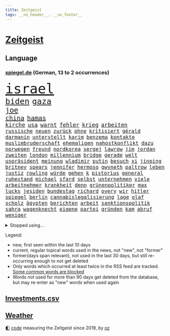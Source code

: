 ```yaml
---
title: Zeitgeist
tags: __no_header__, __no_footer__
---
```


# [Zeitgeist](https://oliz.io/zeitgeist/)

## Language

<h3><a href="https://www.spiegel.de" target="_blank">spiegel.de</a> (German, 13 to 2 occurrences)</h3>
<p style="font-family:monospace">
<span style="font-size:32pt"><a href="news_links.html#israel" class="current">israel</a></span>
<br>
<span style="font-size:19pt"><a href="news_links.html#biden" class="current">biden</a></span>
<span style="font-size:19pt"><a href="news_links.html#gaza" class="current">gaza</a></span>
<br>
<span style="font-size:17pt"><a href="news_links.html#joe" class="current">joe</a></span>
<br>
<span style="font-size:15pt"><a href="news_links.html#china" class="current">china</a></span>
<span style="font-size:15pt"><a href="news_links.html#hamas" class="current">hamas</a></span>
<br>
<span style="font-size:13pt"><a href="news_links.html#kirche" class="current">kirche</a></span>
<span style="font-size:13pt"><a href="news_links.html#usa" class="current">usa</a></span>
<span style="font-size:13pt"><a href="news_links.html#warnt" class="current">warnt</a></span>
<span style="font-size:13pt"><a href="news_links.html#fehler" class="current">fehler</a></span>
<span style="font-size:13pt"><a href="news_links.html#krieg" class="current">krieg</a></span>
<span style="font-size:13pt"><a href="news_links.html#arbeiten" class="current">arbeiten</a></span>
<br>
<span style="font-size:12pt"><a href="news_links.html#russische" class="current">russische</a></span>
<span style="font-size:12pt"><a href="news_links.html#neuen" class="current">neuen</a></span>
<span style="font-size:12pt"><a href="news_links.html#zurück" class="current">zurück</a></span>
<span style="font-size:12pt"><a href="news_links.html#ohne" class="current">ohne</a></span>
<span style="font-size:12pt"><a href="news_links.html#kritisiert" class="current">kritisiert</a></span>
<span style="font-size:12pt"><a href="news_links.html#gérald" class="new">gérald</a></span>
<span style="font-size:12pt"><a href="news_links.html#darmanin" class="new">darmanin</a></span>
<span style="font-size:12pt"><a href="news_links.html#unterstellt" class="current">unterstellt</a></span>
<span style="font-size:12pt"><a href="news_links.html#karim" class="new">karim</a></span>
<span style="font-size:12pt"><a href="news_links.html#benzema" class="new">benzema</a></span>
<span style="font-size:12pt"><a href="news_links.html#kontakte" class="current">kontakte</a></span>
<span style="font-size:12pt"><a href="news_links.html#muslimbruderschaft" class="new">muslimbruderschaft</a></span>
<span style="font-size:12pt"><a href="news_links.html#ehemaligen" class="current">ehemaligen</a></span>
<span style="font-size:12pt"><a href="news_links.html#nahostkonflikt" class="current">nahostkonflikt</a></span>
<span style="font-size:12pt"><a href="news_links.html#dazu" class="current">dazu</a></span>
<span style="font-size:12pt"><a href="news_links.html#norwegen" class="current">norwegen</a></span>
<span style="font-size:12pt"><a href="news_links.html#freund" class="current">freund</a></span>
<span style="font-size:12pt"><a href="news_links.html#nordkorea" class="current">nordkorea</a></span>
<span style="font-size:12pt"><a href="news_links.html#sergej" class="current">sergej</a></span>
<span style="font-size:12pt"><a href="news_links.html#lawrow" class="current">lawrow</a></span>
<span style="font-size:12pt"><a href="news_links.html#jim" class="current">jim</a></span>
<span style="font-size:12pt"><a href="news_links.html#jordan" class="current">jordan</a></span>
<span style="font-size:12pt"><a href="news_links.html#zweiten" class="current">zweiten</a></span>
<span style="font-size:12pt"><a href="news_links.html#london" class="current">london</a></span>
<span style="font-size:12pt"><a href="news_links.html#millennium" class="new">millennium</a></span>
<span style="font-size:12pt"><a href="news_links.html#bridge" class="new">bridge</a></span>
<span style="font-size:12pt"><a href="news_links.html#gerade" class="current">gerade</a></span>
<span style="font-size:12pt"><a href="news_links.html#welt" class="current">welt</a></span>
<span style="font-size:12pt"><a href="news_links.html#uspräsident" class="current">uspräsident</a></span>
<span style="font-size:12pt"><a href="news_links.html#meinung" class="current">meinung</a></span>
<span style="font-size:12pt"><a href="news_links.html#wladimir" class="current">wladimir</a></span>
<span style="font-size:12pt"><a href="news_links.html#putin" class="current">putin</a></span>
<span style="font-size:12pt"><a href="news_links.html#besuch" class="current">besuch</a></span>
<span style="font-size:12pt"><a href="news_links.html#xi" class="current">xi</a></span>
<span style="font-size:12pt"><a href="news_links.html#jinping" class="current">jinping</a></span>
<span style="font-size:12pt"><a href="news_links.html#britney" class="current">britney</a></span>
<span style="font-size:12pt"><a href="news_links.html#spears" class="current">spears</a></span>
<span style="font-size:12pt"><a href="news_links.html#jennifer" class="current">jennifer</a></span>
<span style="font-size:12pt"><a href="news_links.html#hermoso" class="current">hermoso</a></span>
<span style="font-size:12pt"><a href="news_links.html#gwyneth" class="new">gwyneth</a></span>
<span style="font-size:12pt"><a href="news_links.html#paltrow" class="new">paltrow</a></span>
<span style="font-size:12pt"><a href="news_links.html#leben" class="current">leben</a></span>
<span style="font-size:12pt"><a href="news_links.html#justiz" class="current">justiz</a></span>
<span style="font-size:12pt"><a href="news_links.html#rowling" class="new">rowling</a></span>
<span style="font-size:12pt"><a href="news_links.html#würde" class="current">würde</a></span>
<span style="font-size:12pt"><a href="news_links.html#gehen" class="current">gehen</a></span>
<span style="font-size:12pt"><a href="news_links.html#k" class="current">k</a></span>
<span style="font-size:12pt"><a href="news_links.html#pistorius" class="current">pistorius</a></span>
<span style="font-size:12pt"><a href="news_links.html#general" class="current">general</a></span>
<span style="font-size:12pt"><a href="news_links.html#ruhestand" class="current">ruhestand</a></span>
<span style="font-size:12pt"><a href="news_links.html#michael" class="current">michael</a></span>
<span style="font-size:12pt"><a href="news_links.html#sfard" class="new">sfard</a></span>
<span style="font-size:12pt"><a href="news_links.html#selbst" class="current">selbst</a></span>
<span style="font-size:12pt"><a href="news_links.html#unternehmen" class="current">unternehmen</a></span>
<span style="font-size:12pt"><a href="news_links.html#viele" class="current">viele</a></span>
<span style="font-size:12pt"><a href="news_links.html#arbeitnehmer" class="current">arbeitnehmer</a></span>
<span style="font-size:12pt"><a href="news_links.html#krankheit" class="current">krankheit</a></span>
<span style="font-size:12pt"><a href="news_links.html#denn" class="current">denn</a></span>
<span style="font-size:12pt"><a href="news_links.html#grünenpolitiker" class="current">grünenpolitiker</a></span>
<span style="font-size:12pt"><a href="news_links.html#max" class="current">max</a></span>
<span style="font-size:12pt"><a href="news_links.html#lucks" class="new">lucks</a></span>
<span style="font-size:12pt"><a href="news_links.html#jesiden" class="new">jesiden</a></span>
<span style="font-size:12pt"><a href="news_links.html#bundestag" class="current">bundestag</a></span>
<span style="font-size:12pt"><a href="news_links.html#richard" class="current">richard</a></span>
<span style="font-size:12pt"><a href="news_links.html#overy" class="new">overy</a></span>
<span style="font-size:12pt"><a href="news_links.html#wir" class="current">wir</a></span>
<span style="font-size:12pt"><a href="news_links.html#hitler" class="current">hitler</a></span>
<span style="font-size:12pt"><a href="news_links.html#spiegel" class="current">spiegel</a></span>
<span style="font-size:12pt"><a href="news_links.html#berlin" class="current">berlin</a></span>
<span style="font-size:12pt"><a href="news_links.html#cannabislegalisierung" class="current">cannabislegalisierung</a></span>
<span style="font-size:12pt"><a href="news_links.html#lage" class="current">lage</a></span>
<span style="font-size:12pt"><a href="news_links.html#olaf" class="current">olaf</a></span>
<span style="font-size:12pt"><a href="news_links.html#scholz" class="current">scholz</a></span>
<span style="font-size:12pt"><a href="news_links.html#ägypten" class="current">ägypten</a></span>
<span style="font-size:12pt"><a href="news_links.html#berichten" class="current">berichten</a></span>
<span style="font-size:12pt"><a href="news_links.html#arbeit" class="current">arbeit</a></span>
<span style="font-size:12pt"><a href="news_links.html#sanktionspolitik" class="new">sanktionspolitik</a></span>
<span style="font-size:12pt"><a href="news_links.html#sahra" class="current">sahra</a></span>
<span style="font-size:12pt"><a href="news_links.html#wagenknecht" class="current">wagenknecht</a></span>
<span style="font-size:12pt"><a href="news_links.html#eigene" class="current">eigene</a></span>
<span style="font-size:12pt"><a href="news_links.html#partei" class="current">partei</a></span>
<span style="font-size:12pt"><a href="news_links.html#gründen" class="current">gründen</a></span>
<span style="font-size:12pt"><a href="news_links.html#kam" class="current">kam</a></span>
<span style="font-size:12pt"><a href="news_links.html#abruf" class="new">abruf</a></span>
<span style="font-size:12pt"><a href="news_links.html#weniger" class="current">weniger</a></span>
</p>
<details>
<summary>Stopped using...</summary>
<p class="former" style="font-size:12pt">
prinz(1091) vorbild(1091) entschuldigt(1090) hervor(1090) mitunter(1090) rasant(1090) oben(1089) kauf(1088) verfassungsschutz(1088) walter(1088) covid(1087) entdeckung(1087) extreme(1087) november(1087) österreichischen(1087) beachten(1086) coronakrise(1086) flugzeuge(1086) geschützt(1086) trat(1086) direkt(1085) hebt(1085) passen(1085) person(1085) richtig(1085) rückschlag(1085) schlimm(1085) teilnehmen(1085) wartet(1085) weiße(1085) zuschauer(1085) pressekonferenz(1084) profitiert(1084) sicherheitskräfte(1084) umstrittene(1084) umwelt(1084) vermuten(1084) verzweifelt(1084) berlins(1083) entlassung(1083) halle(1083) journalisten(1083) lebens(1083) main(1083) märz(1083) stürzte(1083) zuge(1083) abschied(1082) botschaften(1082) ehren(1082) oberste(1082) punkten(1082) radikale(1082) rücken(1082) unterschiedlich(1082) welchem(1082) wofür(1082) 65(1081) angeklagter(1081) riss(1081) verlängerung(1081) erlassen(1080) freude(1080) weshalb(1080) miteinander(1079) polizeieinsatz(1079) sicherte(1079) spanier(1079) vorjahr(1079) dreimal(1078) experte(1078) verbindet(1078) voraus(1078) bewährungsstrafe(1077) sports(1077) träumen(1077) lieben(1076) bestimmten(1075) größter(1075) irak(1075) oppositionelle(1075) problemen(1075) widerspruch(1075) gekauft(1074) jüngere(1073) sendung(1073) spaß(1073) mercedes(1072) mode(1072) vorstellen(1072) zugelassen(1071) garten(1070) auftreten(1069) pünktlich(1068) eingeleitet(1067) gering(1067) einschränkungen(1066) auflagen(1065) frisch(1064) zerstören(1064) 28(1063) apps(1063) bäume(1063) pkw(1063) favorit(1062) umgeht(1060) vorteile(1060) erwachsene(1058) top(1056) spannend(1055) retter(1051) abstieg(1050) auseinandersetzung(1050) gruppen(1050) schwung(1049) solchen(1048) koalitionspartner(1047) gehabt(1043) wieso(1037) gebieten(1031) regelmäßig(1016) ausweg(1014) festgesetzt(1003) zustimmen(981) anna(978) diagnose(977) finanziellen(934) abgestürzt(914) bewirbt(912) long(909) rumänien(903) unis(903) gewalttat(897) geehrt(891) besonderes(865) drohende(845) müll(839) kolumbien(837) belastung(831) djoković(817) fossilen(791) zerstörten(790) erfolglos(789) fluten(787) beeinträchtigt(780) konzerns(780) ukrainischer(775) umkämpften(775) analysten(774) jenseits(771) energiepreise(766) stehlen(763) haushalt(756) eindeutig(753) 73(747) pazifik(736) dokumentiert(729) basketballstar(723) stern(715) aktivitäten(706) benutzt(703) hafenstadt(699) rosa(699) 74(697) beliebt(697) vorgesehen(685) zehnjähriger(675) lebenslang(671) buschmann(654) einzig(642) lemke(629) steffi(629) match(623) nutzten(622) spielern(620) journalismus(609) filmemacher(608) heißen(605) positiven(603) versteckte(599) unwetter(593) runter(592) abschaffung(591) versagen(588) geplanter(583) absagen(576) besetzte(572) austausch(571) unsicher(571) empfang(562) künstlerin(558) todes(556) patrick(552) angestellte(546) windkraft(546) ausstieg(541) spekulationen(540) großmutter(530) haare(530) fernen(529) schwarzes(529) anschuldigungen(527) packenden(525) besetzen(521) export(516) verhängnis(513) ärztinnen(513) discounter(508) prinzessin(503) sylt(501) konzerte(500) computer(499) bgh(494) 1200(493) 110(492) lidl(492) kai(491) ausbauen(490) mitarbeitende(486) besseren(482) irans(482) ramelow(482) tierschützer(482) titelverteidiger(482) 54(480) ulrich(480) verheerend(480) paderborn(478) lob(476) bekämpft(464) schrumpfen(464) feuert(461) ängste(460) thüringens(458) verstoßen(456) heißer(454) verteilen(454) sehe(453) olympiasieger(447) formen(446) weitergehen(446) ähnlichen(441) 2008(438) chinesen(436) revolution(435) antony(433) drohnenangriff(432) umweltschützer(429) diana(425) seltsam(423) schlimmeres(422) wagner(421) bürgergeld(420) durchs(418) heizung(418) importiert(418) aufstand(417) spitzen(414) ganzes(412) grab(411) elefanten(406) heikle(406) klimaprotest(399) talkshow(395) klettert(393) stephan(392) nachspiel(391) überreste(390) lula(389) ereignet(386) rügt(383) juristische(374) schottische(370) kollegin(367) verwandelt(367) arzneimittel(363) fortschritte(362) frühling(362) sparkurs(359) standard(354) festgehalten(351) herrschen(350) kulissen(348) natogeneralsekretär(345) traditionell(341) bedrohungen(340) aneinander(335) weltall(335) befragung(331) vodafone(331) geschmack(328) rudi(328) fängt(327) misstrauen(326) aussichten(325) familienministerin(325) spion(322) bewirken(320) schmecken(320) bamberg(319) haag(318) kampfjets(318) unesco(318) bedienen(317) geheim(316) rennens(314) redet(313) privatjets(311) entwendet(308) technische(306) mediathek(304) bemängeln(303) fenster(302) jong(302) un(302) verbannt(300) djokovic(298) gegensatz(298) wein(298) indigene(297) hinnehmen(295) kunstwerk(295) strafanzeige(293) naturschützer(292) trauern(292) zugunglück(292) muster(289) opfers(289) regierende(289) schulsystem(289) bundesrechnungshof(286) wiener(286) gelegenheit(285) professionell(283) rekordhoch(283) informieren(281) hürde(280) beliebter(276) renommierte(276) völler(276) änderung(276) eva(275) nepal(274) mittelpunkt(273) umzug(273) day(271) nachteil(269) zufriedener(268) sammlung(267) einträge(265) statistik(265) interessante(264) ausstand(263) geschadet(263) mythos(263) radio(263) fernando(262) gesundheitliche(261) versinken(260) nervt(259) soest(259) sorgten(257) umweltministerin(257) verleumdung(256) rauchen(255) springen(255) bukarest(254) 23jähriger(253) minderjährige(253) totes(253) ertragen(252) republikanische(252) abnehmen(251) anhörung(251) aufklären(251) fahrbahn(251) freier(251) entlang(250) jene(250) unbezahlbar(250) befasst(249) fortan(249) ocean(248) attackierte(247) leopard(246) messe(246) alcaraz(245) bauministerin(245) ausgerufen(244) beschleunigt(244) polizeiangaben(244) janet(243) erstellt(242) bienen(241) streamer(241) verfügbar(240) streifen(239) angestiegen(238) niederländischen(238) regierungsvertreter(238) schritten(238) erschüttern(237) antike(236) etappe(236) rechtsaußen(236) spezies(235) seltenen(233) dennis(232) angezündet(231) bauarbeiten(231) spiegelspitzengespräch(231) umdenken(231) bewertet(230) niederösterreich(230) azubis(229) messerangriffs(227) siedlung(227) traurig(226) alonso(225) reiz(225) riskante(225) ringe(222) fett(221) weltmeisterin(221) coup(220) gebäuden(220) schwerem(220) seniorinnen(220) joggen(219) massachusetts(219) 130(218) wegner(218) stürzten(217) wassermassen(217) beurteilen(214) wurzeln(214) hundekot(211) objekt(211) rio(211) souveränität(211) effizient(210) umstellung(210) basketball(209) rheinische(209) verkäufer(209) verstand(209) jamshid(207) jena(207) laden(207) schwangerschaftsabbrüche(207) sharmahd(207) tragischen(207) fließen(205) ertrunken(204) austritt(203) laune(203) afrikanische(202) verwüstet(202) koma(201) milliardenschwere(201) mythen(201) rebellion(201) russisch(201) verteidigte(201) vorfahren(201) unweit(200) #metoo(199) königsetappe(199) geheimnisvolle(198) heizungen(196) hellt(196) obduziert(196) schwersten(195) insolvent(193) erschaffen(191) schulkinder(191) 900(190) bezieht(190) bundesverwaltungsgericht(190) erfolgen(190) kleinkind(189) mobil(189) ostseepipelines(189) absatz(187) errichten(187) f(187) mordkommission(187) wiederwahl(187) usgeheimdienste(186) elbe(185) heutige(185) tatwaffe(185) jacht(184) 88(183) glas(183) schieben(183) vergangenem(182) ideale(181) bestandsaufnahme(178) duschen(178) ticket(178) vermeintlich(178) gekürt(177) säen(177) produkt(176) astronomie(175) beziehen(175) länderspiele(175) populisten(174) unrealistisch(174) bezwingt(171) breite(170) zurückgetreten(170) sehnsucht(169) rechtspopulistischen(168) westlicher(168) fläche(167) monarch(166) schwachstelle(166) unterbricht(166) 34jähriger(164) 2010(163) basketballer(163) tanken(162) 81jährige(161) seil(161) kennedy(160) moderna(160) tschentscher(158) hinterließ(157) cia(156) fühle(156) missachtet(156) horror(155) beleidigung(154) trikot(154) uniform(154) gedenkt(152) aufstands(150) beschmiert(149) durchsetzt(149) energiesicherheit(148) notarzt(148) bewahrt(147) court(146) karamursa(146) militärregierung(146) vergiften(146) begleitete(145) einkommensteuer(145) erledigen(145) expertengremium(145) höchststand(145) sony(145) vergebung(145) auftauchen(144) heilung(144) unterbrochen(144) christopher(143) strikt(143) zehntel(143) aufsteiger(142) gebäudeenergiegesetz(142) supreme(142) auswirken(141) kuba(141) schlägerei(141) coronahilfen(139) motto(139) boomen(137) ereignis(137) peters(137) rechnung(137) camp(136) salzburg(136) schulter(135) taktik(134) kredite(133) schimpfen(133) blockt(132) nächtliche(132) nötigen(132) 9(131) beliebteste(131) naturschutz(131) trümmer(131) mangelware(130) radprofis(130) drohnenangriffe(129) energieintensive(129) schönsten(129) dingen(128) militärführung(128) militärischer(128) 21jährigen(127) anschlägen(127) frodeno(127) mohammed(127) zusammenfassung(127) brachen(126) herkunftsstaaten(125) treu(125) zurücktreten(125) alben(124) ballermann(124) befassen(124) outback(124) zusammenarbeiten(124) coco(123) gauff(123) lasso(123) staatschefs(123) führender(122) lachen(122) motivierten(122) ranken(122) shell(122) altersvorsorge(121) bergsteiger(121) einzusetzen(121) morgens(121) brandstiftung(120) beitragen(119) rettungsversuch(119) verfassung(119) wortlaut(119) seen(118) unzulässig(118) ätna(118) regierungsflieger(117) schiffs(117) soldatinnen(117) befürchtete(116) bürgern(116) katastrophengebiet(116) strategisch(116) verbandschef(116) ausgeht(115) babyboomer(115) chipherstellers(115) fotografieren(115) haushalten(115) mysteriöse(115) open(115) gesamtsieg(114) verwüstung(114) elend(113) josh(113) rundfahrt(113) abschlusserklärung(112) bremse(112) budget(112) gesamtführung(112) model(112) ämtern(112) finaleinzug(111) amini(110) jina(110) mahsa(110) bezweifelt(109) kadyrow(109) liter(109) ramsan(109) tschetschenische(109) formsache(108) fotovoltaik(108) leichte(108) vielzahl(108) sechster(107) sympathisch(107) erwärmung(106) klopfen(106) potenziell(106) rechtsextremer(106) teamkollege(106) zügen(106) kosovarische(105) vorbestraft(105) wirtschaftsforscher(105) frauenfußball(104) schläft(104) zielscheibe(104) gündoğan(103) homosexualität(103) i̇lkay(103) regionalwahlen(103) riechen(103) zwischenfall(103) bezahlte(101) spezielles(101) wanderung(101) abgewehrt(100) apolda(100) bundesagentur(100) überlegen(100) aufräumarbeiten(99) diskriminiert(99) drohnenaufnahmen(99) freiwilligen(98) geretteten(98) speichern(98) abends(97) außerirdische(97) brandenburgischen(97) feierabend(97) iris(97) lynn(97) shelby(97) stellplätze(97) techniker(97) weile(97) weltkulturerbe(97) zumutung(97) aryna(96) innenausschuss(96) sabalenka(96) untergehen(96) interessiert(95) jemanden(95) niedergang(95) präsidentenwahl(95) schoigu(95) systeme(95) tunis(95) asylstreit(94) dnjepr(94) fertiggestellt(94) prägte(93) unwettern(93) waggon(93) bundeswirtschaftsministerium(92) energieverbrauch(92) fußballem(92) kreuzfahrtschiff(92) theorien(92) verschollen(92) zwischenzeitlich(92) delegation(91) dirndl(91) grandslamtitel(91) verschlechtern(91) vox(91) wetterbedingungen(91) eingestürzte(90) lebend(90) vermittlungen(90) ehre(89) keime(89) polarisiert(89) techniken(89) wählerstimmen(89) 4500(88) braut(88) hhla(88) mahmoud(88) spitzenplatz(88) umbauen(88) verleiht(88) worms(88) zukunftsmarkt(88) eile(87) erschöpfung(87) nationalcoach(87) randale(87) städtischen(87) tyler(87) entfacht(86) feuilleton(86) freistaat(86) geschlossene(86) hafengesellschaft(86) neuschwanstein(86) pass(86) schmidt(86) abhandengekommen(85) aufgebracht(85) bundesminister(85) chipfabrik(85) exnationalspielerin(85) radsportszene(85) staatstrauer(85) titan(85) verhandelten(85) achterbahn(84) airbusjets(84) anerkennung(84) fotografin(84) jobeinstieg(84) nordstreamanschlag(84) schande(84) umarmung(84) weizen(84) bomber(83) heimem(83) köchinnen(83) pur(83) bildungsweg(82) jaroslaw(82) kaczyński(82) o2(82) pischef(82) flotte(81) für's(81) lenkrad(81) sensationell(81) spektakuläres(81) twitch(81) verhöhnt(81) ezb(80) neubrandenburg(80) sicherheitslücke(80) veganen(80) armageddon(79) darlehen(79) ecstasy(79) freigeben(79) oscarakademie(79) polizeisprecher(79) reiter(79) surowikin(79) tauchgang(79) ultra(79) verwesungsgeruch(79) mutmaßliches(78) prigoschinaufstand(78) schriftlich(78) volksfesten(78) 2050(77) gefährlichste(77) it’s(77) tiroler(77) vermieden(77) viermal(77) wahnsinnigen(77) agenten(76) aussitzen(76) kabellose(76) parkplätze(76) süßstoff(76) unterfranken(76) verbinden(76) wahrnehmung(76) 36jähriger(75) atomenergiebehörde(75) biblischen(75) darmstädter(75) ermittlung(75) getreideabkommen(75) verdankt(75) belastungsstörungen(74) neugeborenen(74) topfahrer(74) coacht(73) klassement(73) nordöstlich(73) tiktoknutzer(73) weltfußballer(73) berufsgruppe(72) birkenstocksandalen(72) g20gipfel(72) goldene(72) hilfsdienste(72) iw(72) skurrile(72) sondersitzung(72) überwältigen(72) konfisziert(71) rave(71) zeitungsinterview(71) 1986(70) alkoholisierter(70) annektierten(70) bemerkenswerten(70) intelfabrik(70) prellbock(70) rheinlandpfälzischen(70) wertschätzung(70) ärgerlich(70) abhaken(69) abschiedstournee(69) balance(69) brutaler(69) ferrarifahrer(69) geil(69) gepanzerten(69) lösten(69) steinen(69) unzählige(69) warmen(69) handlungsbedarf(68) landshut(68) novum(68) schnitten(68) ahrtal(67) bremste(67) freizeitaktivitäten(67) furchtbaren(67) immens(67) marko(67) maroden(67) polizeistreife(67) strömen(67) wetteifern(67) bezahlbar(66) inhaltlich(66) treibhausgasemissionen(66) verkünden(66) visionär(66) einvernehmlich(65) salz(65) sonde(65) wirkstoff(65) zehnmal(65) elfte(64) gender(64) spontan(64) brocken(63) culture(63) elektrogeräte(63) ernste(63) geströmt(63) landesverrat(63) rauf(63) schrumpfende(63) touristin(63) unterschiedlicher(63) verbal(63) bergankunft(62) berührungen(62) terroranschläge(62) zeugin(62) büsum(61) kleidungsstück(61) oberhaus(61) richterliche(61) beschimpfungen(60) dianas(60) grundsätze(60) kugel(60) schrauben(60) überragenden(60) angeworben(59) bergetappe(59) flächen(59) folter(59) grundsicherung(59) skurriler(59) bronze(58) dolly(58) schwedt(58) schweine(58) umgarnt(58) verivox(58) kittel(57) lebensfreude(57) naturkatastrophen(57) posieren(57) tiktoktrend(57) verstoßes(57) cancel(56) europaweit(56) kampfpilot(56) linienbus(56) salzburger(56) verendet(56) weinte(56) dienstreisen(55) einsteigen(55) gebäck(55) getreidefrachter(55) regelwerk(55) toren(55) achterbahnunfall(54) anlage(54) geringeren(54) mi6(54) naturkatastrophe(54) sichtung(54) wmsieg(54) übermäßig(54) rätselt(53) gottschalk(52) kühle(52) tanker(52) wetterextreme(52) 96(51) alters(51) benachteiligten(51) improvisierte(51) nationalspielerin(51) strafbefehl(51) teamkollegen(51) unerwarteten(51) zuverlässiger(51) bescheinigt(50) g20treffen(50) kruse(50) zweifelt(50) abgefeuert(49) brandstiftungen(49) exklusive(49) kunde(49) öltanker(49) hansestadt(48) ifoinstituts(48) komplizierte(48) patientin(48) wmspitzenreiter(48) anreise(47) bränden(47) justizumbau(47) küsst(47) msc(47) sotheby’s(47) taipeh(47) belastungsstörung(46) chancenlos(46) fahrlässig(46) fass(46) kamikazedrohnen(46) kicken(46) lauren(46) matsch(46) posttraumatische(46) regelrechten(46) widerstände(46) colonna(45) einlassstopp(45) einschüchterungsversuchen(45) generationenvertrag(45) interessant(45) irrtümlich(45) usschauspielerin(45) zinserhöhungen(45) bewaffnet(44) einsichten(44) gefährdeten(44) hitzlsperger(44) landeschef(44) leitzinsen(44) offshorewindparks(44) stationiert(44) vertritt(44) zehnjährige(44) anzeige(43) gemeistert(43) kommunalpolitik(43) tätig(43) xabi(43) abschieben(42) etfs(42) klimatechnik(42) netrebko(42) re(42) schalteten(42) sparrezept(42) absetzen(41) aufstehen(41) bagger(41) eingehen(41) geldsorgen(41) giftigen(41) i’m(41) trotzig(41) vorrunde(41) einflussreichsten(40) entgleiste(40) grosz(40) spdmitgliedschaft(40) tourmalet(40) zufällige(40) grausame(39) landau(39) vorjahreszeitraum(39) a2(38) arbeitsvertrag(38) verkündeten(38) überragte(38) bergauf(37) elfmeterschießen(37) gefühlt(37) hartes(37) ian(37) kolumbianischer(37) kontaktiert(37) nordkoreas(37) sancho(37) straflager(37) belustigt(36) hochwassers(36) jubeln(36) manipulieren(36) us(36) bestrebungen(35) bosnien(35) bundeselternrat(35) ermordeten(35) flüsse(35) goldenen(35) haba(35) hackern(35) hassen(35) hundebesitzer(35) jakoo(35) minderjährigen(35) spielwarenhersteller(35) zwanzigern(35) absprache(34) blitz(34) invasive(34) mannschaften(33) milliardäre(33) op(33) vincent(33) zerstreuen(33) galaxie(32) netzagentur(32) schwarzmeerhafen(32) basketballweltmeisterschaft(31) empfing(31) irgendwas(31) klimaschützer(31) sirenen(31) superreiche(31) automobilindustrie(30) baerbocks(30) beute(30) erklimmt(30) neugeborene(30) panikattacken(30) peiniger(30) referendariat(30) erstattet(29) gift(29) machos(29) nbastars(29) rechtsextremisten(29) su30(29) verunglückte(29) vorstände(29) baufirmen(28) bürgerinnen(28) damalige(28) durchschlugen(28) erik(28) fliegenden(28) lobten(28) postete(28) stromschlag(28) bierhoff(27) dumm(27) emgold(27) erschöpft(27) euabgeordnete(27) klettersteig(27) linienflug(27) momente(27) nüchtern(27) praktiken(27) rodgers(27) rotteten(27) ruinen(27) stiegen(27) sträucher(27) verzehr(27) iaa(26) immobilienkredite(26) mountainbiker(26) senkung(26) widersetzt(26) arena(25) einmischung(25) flugbereitschaft(25) fußballverbandschef(25) gerhart(25) landtagsabgeordnete(25) 1978(24) elektroauto(24) gazelle(24) gleis(24) heutigen(24) müntefering(24) sticht(24) vorstandswahl(24) wirtschaftsflaute(24) 3300(23) gerechter(23) möbelkonzern(23) schockierte(23) sommerlichen(23) svenja(23) erreichten(22) flüchtigen(22) grenznähe(22) me(22) mtv(22) schuldfähig(22) vuelta(22) autowaschanlage(21) generalbundesanwalt(21) halep(21) simona(21) wmendspiel(21) beschmierte(20) gefallener(20) gewehre(20) quecksilber(20) stromkosten(20) ten(20) total(20) armeestützpunkt(19) basketballwm(19) exanwalt(19) giulia(19) gwinn(19) hütte(19) stadtrat(19) verbraucherportal(19) spanienrundfahrt(18) staatskanzlei(18) wmfinale(18) charmante(17) hitlers(17) protestierte(17) reformiert(17) uskonzerns(17) amateuraufnahmen(16) geradezu(16) gleicht(16) kühne(16) tatsächlichen(16) veranschlagt(16) verheerende(16) antiautoritären(15) bürgerrechtler(15) grünes(15) kontinuität(15) parker(15) räucherfisch(15) schwellenländer(15) verschleiern(15) verschlossen(15) fernseher(14) gewässern(14) karte(14) verbandschefs(14) wiedervereint(14) überraschungen(14) auschwitz(13) baubooms(13) berchtesgaden(13) gemeinderats(13) giro(13) hilfswerk(13) kampfflugzeuge(13) kampfsportgruppe(13) krisengipfel(13) rumänischen(13) zeitzeugen(13) bewusstsein(12) bieter(12) hallo(12) strompreis(12) 2001(11) aktuellem(11) alarmieren(11) außerirdisch(11) dallas(11) hag(11) herkunftsländern(11) jadon(11) personalie(11) qualifikation(11) spitzensteuersatz(11) starttermin(11) veganer(11)
</p>
</details>
<p>Legend:
<ul>
<li><span class="new">new</span>, first seen within the last 10 days</li>
<li><span class="current">current</span>, regular topical words used in the news, not "new", not "former"</li>
<li><span class="former">former(days span relevant)</span>, not used in the last 30 days, but still re-occurring enough to not get deleted</li>
<li>Only words which occurred at least twice in the RSS feed are tracked. <a href="language/filters.py">Some common words are blocked</a></li>
<li>Words not used for more than 90 days get deleted from the database, but may re-enter as "new" words when used again</li>
</ul>
</p>

## [Investments](investments.html)[.csv](investments.csv)

## [Weather](weather.html)

<footer>
<a href="javascript:toggleTheme()" class="nav">🌓</a>
<a href="https://github.com/ooz/zeitgeist">code</a> measuring the Zeitgeist since 2019, by <a href="https://oliz.io">oz</a>
</footer>
